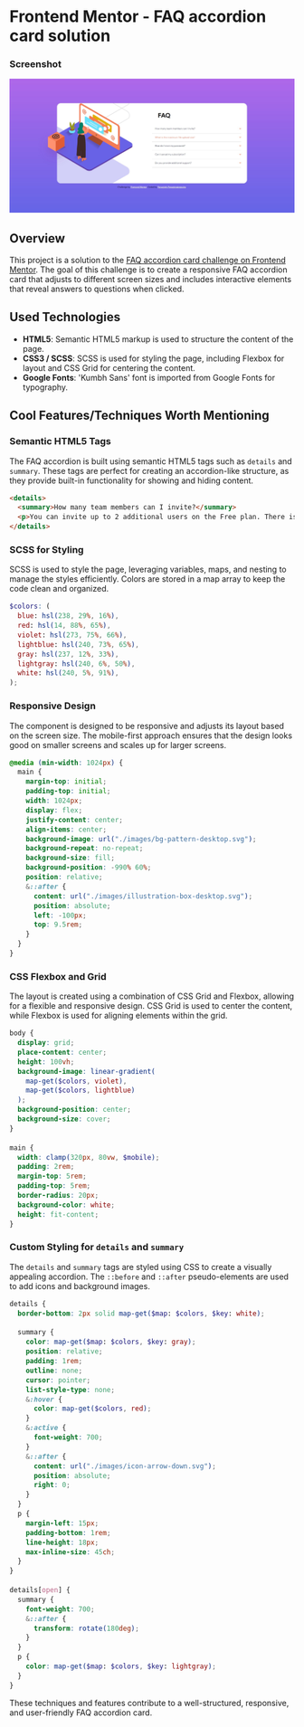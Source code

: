 # Frontend Mentor - FAQ accordion card solution

### Screenshot
![](./images/accordion.jpg)

## Overview

This project is a solution to the [FAQ accordion card challenge on Frontend Mentor](https://www.frontendmentor.io/challenges/faq-accordion-card-XlyjD0Oam). The goal of this challenge is to create a responsive FAQ accordion card that adjusts to different screen sizes and includes interactive elements that reveal answers to questions when clicked.

## Used Technologies

- **HTML5**: Semantic HTML5 markup is used to structure the content of the page.
- **CSS3 / SCSS**: SCSS is used for styling the page, including Flexbox for layout and CSS Grid for centering the content.
- **Google Fonts**: 'Kumbh Sans' font is imported from Google Fonts for typography.

## Cool Features/Techniques Worth Mentioning

### Semantic HTML5 Tags

The FAQ accordion is built using semantic HTML5 tags such as `details` and `summary`. These tags are perfect for creating an accordion-like structure, as they provide built-in functionality for showing and hiding content.

```html
<details>
  <summary>How many team members can I invite?</summary>
  <p>You can invite up to 2 additional users on the Free plan. There is no limit on team members for the Premium plan.</p>
</details>
```

### SCSS for Styling

SCSS is used to style the page, leveraging variables, maps, and nesting to manage the styles efficiently. Colors are stored in a map array to keep the code clean and organized.

```scss
$colors: (
  blue: hsl(238, 29%, 16%),
  red: hsl(14, 88%, 65%),
  violet: hsl(273, 75%, 66%),
  lightblue: hsl(240, 73%, 65%),
  gray: hsl(237, 12%, 33%),
  lightgray: hsl(240, 6%, 50%),
  white: hsl(240, 5%, 91%),
);
```

### Responsive Design

The component is designed to be responsive and adjusts its layout based on the screen size. The mobile-first approach ensures that the design looks good on smaller screens and scales up for larger screens.

```scss
@media (min-width: 1024px) {
  main {
    margin-top: initial;
    padding-top: initial;
    width: 1024px;
    display: flex;
    justify-content: center;
    align-items: center;
    background-image: url("./images/bg-pattern-desktop.svg");
    background-repeat: no-repeat;
    background-size: fill;
    background-position: -990% 60%;
    position: relative;
    &::after {
      content: url("./images/illustration-box-desktop.svg");
      position: absolute;
      left: -100px;
      top: 9.5rem;
    }
  }
}
```

### CSS Flexbox and Grid

The layout is created using a combination of CSS Grid and Flexbox, allowing for a flexible and responsive design. CSS Grid is used to center the content, while Flexbox is used for aligning elements within the grid.

```scss
body {
  display: grid;
  place-content: center;
  height: 100vh;
  background-image: linear-gradient(
    map-get($colors, violet),
    map-get($colors, lightblue)
  );
  background-position: center;
  background-size: cover;
}

main {
  width: clamp(320px, 80vw, $mobile);
  padding: 2rem;
  margin-top: 5rem;
  padding-top: 5rem;
  border-radius: 20px;
  background-color: white;
  height: fit-content;
}
```

### Custom Styling for `details` and `summary`

The `details` and `summary` tags are styled using CSS to create a visually appealing accordion. The `::before` and `::after` pseudo-elements are used to add icons and background images.

```scss
details {
  border-bottom: 2px solid map-get($map: $colors, $key: white);

  summary {
    color: map-get($map: $colors, $key: gray);
    position: relative;
    padding: 1rem;
    outline: none;
    cursor: pointer;
    list-style-type: none;
    &:hover {
      color: map-get($colors, red);
    }
    &:active {
      font-weight: 700;
    }
    &::after {
      content: url("./images/icon-arrow-down.svg");
      position: absolute;
      right: 0;
    }
  }
  p {
    margin-left: 15px;
    padding-bottom: 1rem;
    line-height: 18px;
    max-inline-size: 45ch;
  }
}

details[open] {
  summary {
    font-weight: 700;
    &::after {
      transform: rotate(180deg);
    }
  }
  p {
    color: map-get($map: $colors, $key: lightgray);
  }
}
```

These techniques and features contribute to a well-structured, responsive, and user-friendly FAQ accordion card.
